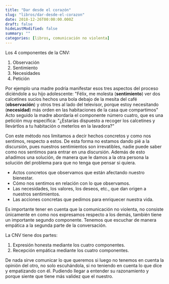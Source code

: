 ```yaml
---
title: "Dar desde el corazón"
slug: "libros/dar-desde-el-corazon"
date: 2018-12-26T00:00:00.000Z
draft: false
hideLastModified: false
summary: ""
categories: [libros, comunicación no violenta]
---
```



  Los 4 componentes de la CNV:
  1. Observación
  2. Sentimiento
  3. Necesidades
  4. Petición

  Por ejemplo una madre podría manifestar esos tres aspectos del proceso
  diciéndole a su hijo adolescente: "Félix, me molesta (__sentimiento__) ver dos
  calcetines sucios hechos una bola debajo de la mesita del café
  (__observación__) y otros tres al lado del televisor, porque estoy necesitando
  (__necesidad__) más orden en las habitaciones de la casa
  que compartimos" Acto seguido la madre abordaría el componente número cuatro,
  que es una petición muy específica: "¿Estarías dispuesto a recoger los
  calcetines y llevártlos a tu habitación o meterlos en la lavadora?"

  Con este método nos limitamos a decir hechos concretos y como nos sentimos,
  respecto a estos. De esta forma no estamos dando pié a la discursión, pues
  nuestros sentimientos son irrevatibles, nadie puede saber como nos sentimos
  para entrar en una discursión. Además de esto añadimos una solución, de manera
  que le damos a la otra persona la solución del problema para que no tenga que
  pensar si quiera.

  - Actos concretos que observamos que están afectando nuestro bienestar.
  - Cómo nos sentimos en relación con lo que observamos.
  - Las necesidades, los valores, los deseos, etc., que dan origen a nuestros
  sentimientos.
  - Las acciones concretas que pedimos para enriquecer nuestra vida.

  Es importante tener en cuenta que la comunicación no violenta, no consiste
  únicamente en como nos expresamos respecto a los demás, también tiene un
  importante segundo componente. Tenemos que escuchar de manera empática a la
  segunda parte de la conversación.

  La CNV tiene dos partes:
  1. Expresión honesta mediante los cuatro componentes.
  2. Recepción empática mediante los cuatro componentes.

  De nada sirve comunicar lo que queremos si luego no tenemos en cuenta la
  opinión del otro, no solo escuhándola, si no teniendo en cuenta lo que dice y
  empatizando con él. Pudiendo llegar a entender su razonamiento y porque siente
  que tiene más validez que el nuestro.

